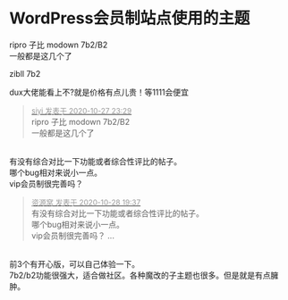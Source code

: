# WordPress会员制站点使用的主题


ripro 子比 modown 7b2/B2<br />
一般都是这几个了

zibll 7b2

dux大佬能看上不?就是价格有点儿贵！等1111会便宜<img id="aimg_P0p0T" onclick="zoom(this, this.src, 0, 0, 0)" class="zoom" src="https://cdn.jsdelivr.net/gh/hishis/forum-master/public/images/patch.gif" onmouseover="img_onmouseoverfunc(this)" onload="thumbImg(this)" border="0" alt="" />

<div class="quote"><blockquote><font size="2"><a href="https://www.hostloc.com/forum.php?mod=redirect&amp;goto=findpost&amp;pid=9361885&amp;ptid=759119" target="_blank"><font color="#999999">siyi 发表于 2020-10-27 23:29</font></a></font><br />
ripro 子比 modown 7b2/B2<br />
一般都是这几个了</blockquote></div><br />
有没有综合对比一下功能或者综合性评比的帖子。<br />
哪个bug相对来说小一点。<br />
vip会员制很完善吗？

<div class="quote"><blockquote><font size="2"><a href="https://www.hostloc.com/forum.php?mod=redirect&amp;goto=findpost&amp;pid=9365838&amp;ptid=759119" target="_blank"><font color="#999999">资源窝 发表于 2020-10-28 19:37</font></a></font><br />
有没有综合对比一下功能或者综合性评比的帖子。<br />
哪个bug相对来说小一点。<br />
vip会员制很完善吗？ ...</blockquote></div><br />
前3个有开心版，可以自己体验一下。<br />
7b2/b2功能很强大，适合做社区。各种魔改的子主题也很多。但是就是有点臃肿。
